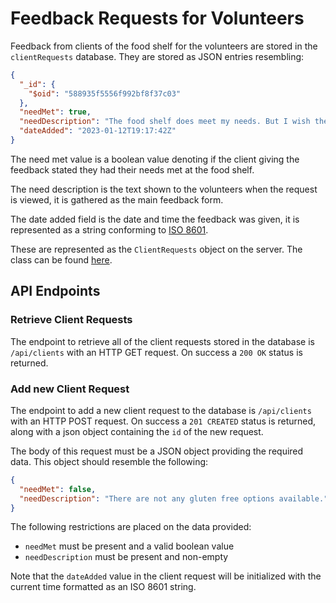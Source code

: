 # Feedback Requests for Volunteers

Feedback from clients of the food shelf for the volunteers are stored in the `clientRequests` database. They are stored as JSON entries resembling:

```json
{
  "_id": {
    "$oid": "588935f5556f992bf8f37c03"
  },
  "needMet": true,
  "needDescription": "The food shelf does meet my needs. But I wish they had more salsa.",
  "dateAdded": "2023-01-12T19:17:42Z"
}
```

The need met value is a boolean value denoting if the client giving the feedback stated they had their needs met at the food shelf.

The need description is the text shown to the volunteers when the request is viewed, it is gathered as the main feedback form.

The date added field is the date and time the feedback was given, it is represented as a string conforming to [ISO 8601](https://en.wikipedia.org/wiki/ISO_8601).

These are represented as the `ClientRequests` object on the server. The class can be found [here](../../server/src/main/java/umm3601/client/ClientRequest.java).

## API Endpoints

### Retrieve Client Requests

The endpoint to retrieve all of the client requests stored in the database is `/api/clients` with an HTTP GET request. On success a `200 OK` status is returned.

### Add new Client Request

The endpoint to add a new client request to the database is `/api/clients` with an HTTP POST request. On success a `201 CREATED` status is returned, along with a json object containing the `id` of the new request.

The body of this request must be a JSON object providing the required data. This object should resemble the following:

```json
{
  "needMet": false,
  "needDescription": "There are not any gluten free options available."
}
```

The following restrictions are placed on the data provided:

- `needMet` must be present and a valid boolean value
- `needDescription` must be present and non-empty

Note that the `dateAdded` value in the client request will be initialized with the current time formatted as an ISO 8601 string.

